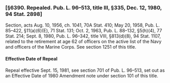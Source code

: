 ### [§6390. Repealed. Pub. L. 96–513, title III, §335, Dec. 12, 1980, 94 Stat. 2898] ###

Section, acts Aug. 10, 1956, ch. 1041, 70A Stat. 410; May 20, 1958, Pub. L. 85–422, §11(a)(6)(E), 71 Stat. 131; Oct. 2, 1963, Pub. L. 88–132, §5(h)(4), 77 Stat. 214; Sept. 8, 1980, Pub. L. 96–342, title VIII, §813(d)(8), 94 Stat. 1107, related to the retirement at age 62 of officers on the active list of the Navy and officers of the Marine Corps. See section 1251 of this title.

#### Effective Date of Repeal ####

Repeal effective Sept. 15, 1981, see section 701 of Pub. L. 96–513, set out as an Effective Date of 1980 Amendment note under section 101 of this title.